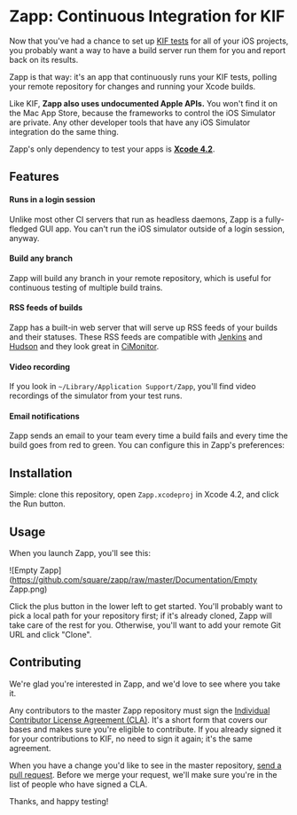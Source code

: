 # Zapp: Continuous Integration for KIF

Now that you've had a chance to set up [KIF tests](http://github.com/square/KIF) for all of your iOS projects, you probably want a way to have a build server run them for you and report back on its results.

Zapp is that way: it's an app that continuously runs your KIF tests, polling your remote repository for changes and running your Xcode builds.

Like KIF, **Zapp also uses undocumented Apple APIs.** You won't find it on the Mac App Store, because the frameworks to control the iOS Simulator are private. Any other developer tools that have any iOS Simulator integration do the same thing.

Zapp's only dependency to test your apps is [**Xcode 4.2**](https://developer.apple.com/xcode/).

## Features

#### Runs in a login session
Unlike most other CI servers that run as headless daemons, Zapp is a fully-fledged GUI app. You can't run the iOS simulator outside of a login session, anyway.

#### Build any branch
Zapp will build any branch in your remote repository, which is useful for continuous testing of multiple build trains.

#### RSS feeds of builds
Zapp has a built-in web server that will serve up RSS feeds of your builds and their statuses. These RSS feeds are compatible with [Jenkins](http://jenkins-ci.org/) and [Hudson](http://hudson-ci.org/) and they look great in [CiMonitor](https://github.com/pivotal/cimonitor).

#### Video recording
If you look in `~/Library/Application Support/Zapp`, you'll find video recordings of the simulator from your test runs.

#### Email notifications
Zapp sends an email to your team every time a build fails and every time the build goes from red to green. You can configure this in Zapp's preferences:

## Installation

Simple: clone this repository, open `Zapp.xcodeproj` in Xcode 4.2, and click the Run button. 

## Usage

When you launch Zapp, you'll see this:

![Empty Zapp](https://github.com/square/zapp/raw/master/Documentation/Empty Zapp.png)

Click the plus button in the lower left to get started. You'll probably want to pick a local path for your repository first; if it's already cloned, Zapp will take care of the rest for you. Otherwise, you'll want to add your remote Git URL and click "Clone".

## Contributing

We're glad you're interested in Zapp, and we'd love to see where you take it.

Any contributors to the master Zapp repository must sign the [Individual Contributor License Agreement (CLA)](https://spreadsheets.google.com/spreadsheet/viewform?formkey=dDViT2xzUHAwRkI3X3k5Z0lQM091OGc6MQ&ndplr=1). It's a short form that covers our bases and makes sure you're eligible to contribute. If you already signed it for your contributions to KIF, no need to sign it again; it's the same agreement.

When you have a change you'd like to see in the master repository, [send a pull request](https://github.com/square/zapp/pulls). Before we merge your request, we'll make sure you're in the list of people who have signed a CLA.

Thanks, and happy testing!
